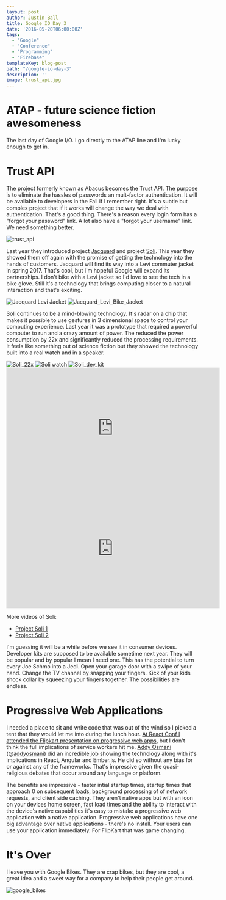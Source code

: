 ```yaml
---
layout: post
author: Justin Ball
title: Google IO Day 3
date: '2016-05-20T06:00:00Z'
tags:
  - "Google"
  - "Conference"
  - "Programming"
  - "Firebase"
templateKey: blog-post
path: "/google-io-day-3"
description: ''
image: trust_api.jpg
---
```


# ATAP - future science fiction awesomeness


The last day of Google I/O. I go directly to the ATAP line and I'm lucky enough to get in.

# Trust API
The project formerly known as Abacus becomes the Trust API. The purpose is to eliminate the hassles of passwords an mult-factor authentication. It will be available to developers in the Fall if I remember right. It's a subtle but complex project that if it works will change the way we deal with authentication. That's a good thing. There's a reason every login form has a "forgot your password" link. A lot also have a "forgot your username" link. We need something better.
<div class="post-images">
  <img src="trust_api.jpg" alt="trust_api" />
</div>

Last year they introduced project <a href="http://atap.google.com/jacquard/">Jacquard</a> and project <a href="http://atap.google.com/soli/">Soli</a>. This year they showed them off again with the promise of getting the technology into the hands of customers. Jacquard will find its way into a Levi commuter jacket in spring 2017. That's cool, but I'm hopeful Google will expand its partnerships. I don't bike with a Levi jacket so I'd love to see the tech in a bike glove. Still it's a technology that brings computing closer to a natural interaction and that's exciting.
<div class="post-images">
  <img src="Jacquard_Levi_Jacket.jpg" alt="Jacquard Levi Jacket" />
  <img src="Jacquard_Levi_Bike_Jacket.jpg" alt="Jacquard_Levi_Bike_Jacket" />
</div>

Soli continues to be a mind-blowing technology. It's radar on a chip that makes it possible to use gestures in 3 dimensional space to control your computing experience. Last year it was a prototype that required a powerful computer to run and a crazy amount of power. The reduced the power consumption by 22x and significantly reduced the processing requirements. It feels like something out of science fiction but they showed the technology built into a real watch and in a speaker.
<div class="post-images">
  <img src="Soli_22x.jpg" alt="Soli_22x" />
  <img src="Soli_watch.jpg" alt="Soli watch" />
  <img src="Soli_dev_kit.jpg" alt="Soli_dev_kit" />
</div>

<div class="post-images">
  <iframe width="560" height="315" src="https://www.youtube.com/embed/FKe3ppAekr0" frameborder="0" allowFullScreen></iframe>
</div>

<div class="post-images">
  <iframe width="560" height="315" src="https://www.youtube.com/embed/dq8tv0ZhdF0" frameborder="0" allowFullScreen></iframe>
</div>

More videos of Soli:
<ul>
  <li><a href="https://www.youtube.com/watch?v=T7mcuC9e1VM">Project Soli 1</a></li>
  <li><a href="https://www.youtube.com/watch?v=QJrleJmGgxY">Project Soli 2</a></li>
</ul>

I'm guessing it will be a while before we see it in consumer devices. Developer kits are supposed to be available sometime next year. They will be popular and by popular I mean I need one. This has the potential to turn every Joe Schmo into a Jedi. Open your garage door with a swipe of your hand. Change the TV channel by snapping your fingers. Kick of your kids shock collar by squeezing your fingers together. The possibilities are endless.

# Progressive Web Applications
I needed a place to sit and write code that was out of the wind so I picked a tent that they would let me into during the lunch hour. <a href="https://www.youtube.com/watch?v=m2tvYGCdOzs" title="Aditya Punjani - Building a Progressive Web App">At React Conf I attended the Flipkart presentation on progressive web apps</a>, but I don't think the full implications of service workers hit me. <a href="https://addyosmani.com/">Addy Osmani</a> (<a href="https://twitter.com/addyosmani?lang=en">@addyosmani</a>) did an incredible job showing the technology along with it's implications in React, Angular and Ember.js. He did so without any bias for or against any of the frameworks. That's impressive given the quasi-religious debates that occur around any language or platform.

The benefits are impressive - faster intial startup times, startup times that approach 0 on subsequent loads, background processing of of network requests, and client side caching. They aren't native apps but with an icon on your devices home screen, fast load times and the ability to interact with the device's native capabilities it's easy to mistake a progressive web application with a native application. Progressive web applications have one big advantage over native applications - there's no install. Your users can use your application immediately. For FlipKart that was game changing.

# It's Over
I leave you with Google Bikes. They are crap bikes, but they are cool, a great idea and a sweet way for a company to help their people get around.
<div class="post-images">
  <img src="google_bikes.jpg" alt="google_bikes" />
</div>
